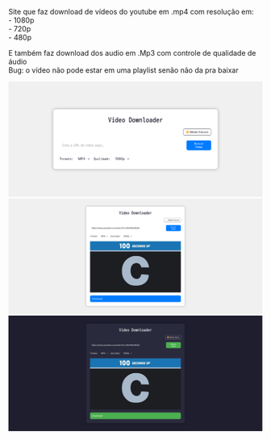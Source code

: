 Site que faz download de vídeos do youtube em .mp4 com resolução em:<br>
    - 1080p<br>
    - 720p<br>
    - 480p<br>

E também faz download dos audio em .Mp3 com controle de qualidade de áudio <br>
Bug: o vídeo não pode estar em uma playlist senão não da pra baixar

<img src="./imagesReadme/downloaderBrancoSemVideo.png">
<img src="./imagesReadme/downloaderBrancoComVideo.png">
<img src="./imagesReadme/downloaderPretoComVideo.png">
